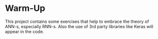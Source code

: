 Warm-Up
======
This project contains some exercises that help to embrace the theory of ANN-s, especially RNN-s.
Also the use of 3rd party libraries like Keras will appear in the code.
